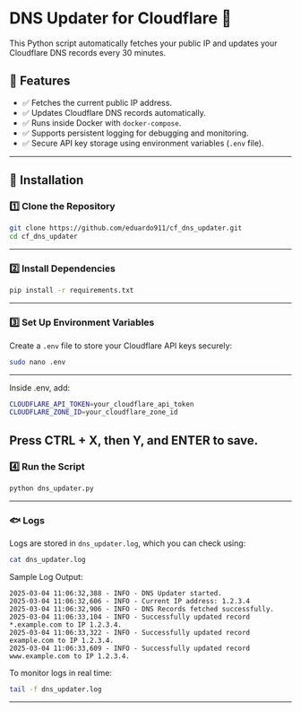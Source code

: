 # DNS Updater for Cloudflare 🚀

This Python script automatically fetches your public IP and updates your Cloudflare DNS records every 30 minutes.

## 🌟 Features

- ✅ Fetches the current public IP address.
- ✅ Updates Cloudflare DNS records automatically.
- ✅ Runs inside Docker with `docker-compose`.
- ✅ Supports persistent logging for debugging and monitoring.
- ✅ Secure API key storage using environment variables (`.env` file).

---

## 🚀 Installation

### 1️⃣ Clone the Repository
```bash
git clone https://github.com/eduardo911/cf_dns_updater.git
cd cf_dns_updater
```
---
### 2️⃣ Install Dependencies
```bash
pip install -r requirements.txt
```
---
### 3️⃣ Set Up Environment Variables
Create a `.env` file to store your Cloudflare API keys securely:
```bash
sudo nano .env
```
---
Inside .env, add:
```bash
CLOUDFLARE_API_TOKEN=your_cloudflare_api_token
CLOUDFLARE_ZONE_ID=your_cloudflare_zone_id
```
Press CTRL + X, then Y, and ENTER to save.
---
### 4️⃣ Run the Script
```bash
python dns_updater.py
```
---
### 🐟 Logs
Logs are stored in `dns_updater.log`, which you can check using:
```bash
cat dns_updater.log
```

Sample Log Output:
```pgsql
2025-03-04 11:06:32,388 - INFO - DNS Updater started.
2025-03-04 11:06:32,606 - INFO - Current IP address: 1.2.3.4
2025-03-04 11:06:32,906 - INFO - DNS Records fetched successfully.
2025-03-04 11:06:33,104 - INFO - Successfully updated record *.example.com to IP 1.2.3.4.
2025-03-04 11:06:33,322 - INFO - Successfully updated record example.com to IP 1.2.3.4.
2025-03-04 11:06:33,609 - INFO - Successfully updated record www.example.com to IP 1.2.3.4.
```
To monitor logs in real time:
```bash
tail -f dns_updater.log
```
---